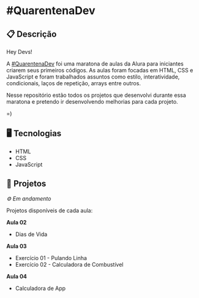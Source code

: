 # #QuarentenaDev

## 📋 Descrição
Hey Devs!

A [#QuarentenaDev](https://www.alura.com.br/quarentenadev) foi uma maratona de aulas da Alura para iniciantes criarem seus primeiros códigos. As aulas foram focadas em HTML, CSS e JavaScript e foram trabalhados assuntos como estilo, interatividade, condicionais, laços de repetição, arrays entre outros.

Nesse repositório estão todos os projetos que desenvolvi durante essa maratona e pretendo ir desenvolvendo melhorias para cada projeto. 

=)

## 🖥️ Tecnologias

- HTML
- CSS
- JavaScript


## 🎨 Projetos
*⚙ Em andamento*

Projetos disponíveis de cada aula:

**Aula 02**
- Dias de Vida

**Aula 03**
- Exercício 01 - Pulando Linha
- Exercício 02 - Calculadora de Combustível

**Aula 04**
- Calculadora de App
